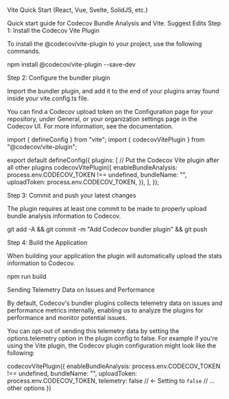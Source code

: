 Vite Quick Start (React, Vue, Svelte, SolidJS, etc.)

Quick start guide for Codecov Bundle Analysis and Vite.
Suggest Edits
Step 1: Install the Codecov Vite Plugin

To install the @codecov/vite-plugin to your project, use the following commands.

npm install @codecov/vite-plugin --save-dev

Step 2: Configure the bundler plugin

Import the bundler plugin, and add it to the end of your plugins array found inside your vite.config.ts file.

You can find a Codecov upload token on the Configuration page for your repository, under General, or your organization settings page in the Codecov UI. For more information, see the documentation.

import { defineConfig } from "vite";
import { codecovVitePlugin } from "@codecov/vite-plugin";

export default defineConfig({
  plugins: [
    // Put the Codecov Vite plugin after all other plugins
    codecovVitePlugin({
      enableBundleAnalysis: process.env.CODECOV_TOKEN !== undefined,
      bundleName: "<bundle project name>",
      uploadToken: process.env.CODECOV_TOKEN,
    }),
  ],
});

Step 3: Commit and push your latest changes

The plugin requires at least one commit to be made to properly upload bundle analysis information to Codecov.

git add -A && git commit -m "Add Codecov bundler plugin" && git push

Step 4: Build the Application

When building your application the plugin will automatically upload the stats information to Codecov.

npm run build

Sending Telemetry Data on Issues and Performance

By default, Codecov's bundler plugins collects telemetry data on issues and performance metrics internally, enabling us to analyze the plugins for performance and monitor potential issues.

You can opt-out of sending this telemetry data by setting the options.telemetry option in the plugin config to false. For example if you're using the Vite plugin, the Codecov plugin configuration might look like the following:

codecovVitePlugin({
  enableBundleAnalysis: process.env.CODECOV_TOKEN !== undefined,
  bundleName: "<bundle project name>",
  uploadToken: process.env.CODECOV_TOKEN,
  telemetry: false // <- Setting to `false`
  // ... other options
})
